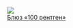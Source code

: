 ![](/books/sf_action/Алексей%20Молокин/Блюз%20«100%20рентген».jpg)  
[Блюз «100 рентген»](/books/sf_action/Алексей%20Молокин/Блюз%20«100%20рентген»)
